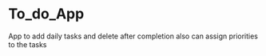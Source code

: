 # To_do_App
App to add daily tasks and delete after completion also can assign priorities to the tasks
